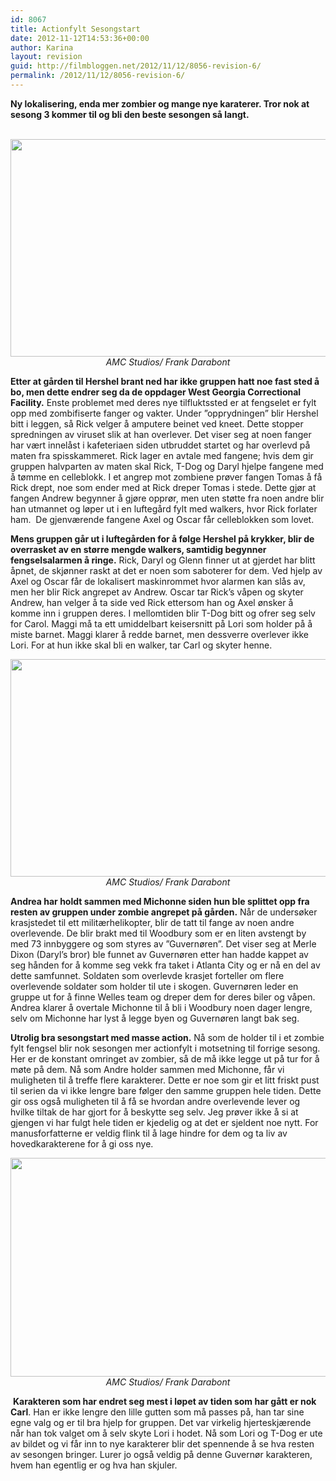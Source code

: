 ```yaml
---
id: 8067
title: Actionfylt Sesongstart
date: 2012-11-12T14:53:36+00:00
author: Karina
layout: revision
guid: http://filmbloggen.net/2012/11/12/8056-revision-6/
permalink: /2012/11/12/8056-revision-6/
---
```

**Ny lokalisering, enda mer zombier og mange nye karaterer. Tror nok at sesong 3 kommer til og bli den beste sesongen så langt.**

<p style="text-align: center">
   <a href="http://filmbloggen.net/?attachment_id=8058" rel="attachment wp-att-8058"><img class="aligncenter size-large wp-image-8058" src="http://filmbloggen.net/wp-content/uploads//2012/11/Bilde-The-Walking-Dead-Sesong-3-Del-1-02-620x348.png" alt="" width="620" height="348" /></a><em>AMC Studios/ Frank Darabont</em>
</p>

**Etter at gården til Hershel brant ned har ikke gruppen hatt noe fast sted å bo, men dette endrer seg da de oppdager West Georgia Correctional Facility.** Enste problemet med deres nye tilfluktssted er at fengselet er fylt opp med zombifiserte fanger og vakter. Under ”opprydningen” blir Hershel bitt i leggen, så Rick velger å amputere beinet ved kneet. Dette stopper spredningen av viruset slik at han overlever. Det viser seg at noen fanger har vært innelåst i kafeteriaen siden utbruddet startet og har overlevd på maten fra spisskammeret. Rick lager en avtale med fangene; hvis dem gir gruppen halvparten av maten skal Rick, T-Dog og Daryl hjelpe fangene med å tømme en celleblokk. I et angrep mot zombiene prøver fangen Tomas å få Rick drept, noe som ender med at Rick dreper Tomas i stede. Dette gjør at fangen Andrew begynner å gjøre opprør, men uten støtte fra noen andre blir han utmannet og løper ut i en luftegård fylt med walkers, hvor Rick forlater ham.  De gjenværende fangene Axel og Oscar får celleblokken som lovet.

**Mens gruppen går ut i luftegården for å følge Hershel på krykker, blir de overrasket av en større mengde walkers, samtidig begynner fengselsalarmen å ringe.** Rick, Daryl og Glenn finner ut at gjerdet har blitt åpnet, de skjønner raskt at det er noen som saboterer for dem. Ved hjelp av Axel og Oscar får de lokalisert maskinrommet hvor alarmen kan slås av, men her blir Rick angrepet av Andrew. Oscar tar Rick’s våpen og skyter Andrew, han velger å ta side ved Rick ettersom han og Axel ønsker å komme inn i gruppen deres. I mellomtiden blir T-Dog bitt og ofrer seg selv for Carol. Maggi må ta ett umiddelbart keisersnitt på Lori som holder på å miste barnet. Maggi klarer å redde barnet, men dessverre overlever ikke Lori. For at hun ikke skal bli en walker, tar Carl og skyter henne.

<p style="text-align: center">
  <a href="http://filmbloggen.net/?attachment_id=8059" rel="attachment wp-att-8059"><img class="aligncenter size-large wp-image-8059" src="http://filmbloggen.net/wp-content/uploads//2012/11/Bilde-The-Walking-Dead-Sesong-3-Del-1-03-620x348.jpg" alt="" width="620" height="348" /></a><em>AMC Studios/ Frank Darabont</em>
</p>

**Andrea har holdt sammen med Michonne siden hun ble splittet opp fra resten av gruppen under zombie angrepet på gården.** Når de undersøker krasjstedet til ett militærhelikopter, blir de tatt til fange av noen andre overlevende. De blir brakt med til Woodbury som er en liten avstengt by med 73 innbyggere og som styres av ”Guvernøren”. Det viser seg at Merle Dixon (Daryl’s bror) ble funnet av Guvernøren etter han hadde kappet av seg hånden for å komme seg vekk fra taket i Atlanta City og er nå en del av dette samfunnet. Soldaten som overlevde krasjet forteller om flere overlevende soldater som holder til ute i skogen. Guvernøren leder en gruppe ut for å finne Welles team og dreper dem for deres biler og våpen. Andrea klarer å overtale Michonne til å bli i Woodbury noen dager lengre, selv om Michonne har lyst å legge byen og Guvernøren langt bak seg.

**Utrolig bra sesongstart med masse action.** Nå som de holder til i et zombie fylt fengsel blir nok sesongen mer actionfylt i motsetning til forrige sesong. Her er de konstant omringet av zombier, så de må ikke legge ut på tur for å møte på dem. Nå som Andre holder sammen med Michonne, får vi muligheten til å treffe flere karakterer. Dette er noe som gir et litt friskt pust til serien da vi ikke lengre bare følger den samme gruppen hele tiden. Dette gir oss også muligheten til å få se hvordan andre overlevende lever og hvilke tiltak de har gjort for å beskytte seg selv. Jeg prøver ikke å si at gjengen vi har fulgt hele tiden er kjedelig og at det er sjeldent noe nytt. For manusforfatterne er veldig flink til å lage hindre for dem og ta liv av hovedkarakterene for å gi oss nye.

<p style="text-align: center">
  <a href="http://filmbloggen.net/?attachment_id=8060" rel="attachment wp-att-8060"><img class="aligncenter size-full wp-image-8060" src="http://filmbloggen.net/wp-content/uploads//2012/11/Bilde-The-Walking-Dead-Sesong-3-Del-1-04.jpg" alt="" width="617" height="350" /></a><em>AMC Studios/ Frank Darabont</em>
</p>

 **Karakteren som har endret seg mest i løpet av tiden som har gått er nok Carl**. Han er ikke lengre den lille gutten som må passes på, han tar sine egne valg og er til bra hjelp for gruppen. Det var virkelig hjerteskjærende når han tok valget om å selv skyte Lori i hodet. Nå som Lori og T-Dog er ute av bildet og vi får inn to nye karakterer blir det spennende å se hva resten av sesongen bringer. Lurer jo også veldig på denne Guvernør karakteren, hvem han egentlig er og hva han skjuler.

<p style="text-align: center">
  <div class="video-shortcode">
  </div>
</p>